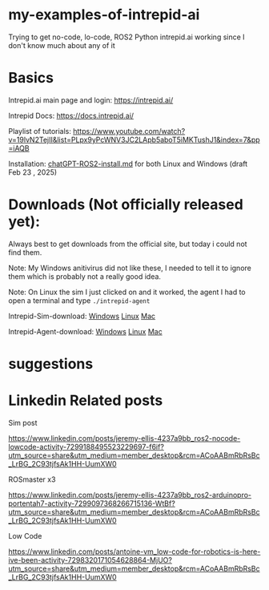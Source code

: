 # my-examples-of-intrepid-ai
Trying to get no-code, lo-code, ROS2 Python intrepid.ai working since I don't know much about any of it



# Basics


Intrepid.ai main page and login:  https://intrepid.ai/

Intrepid Docs:  https://docs.intrepid.ai/

Playlist of tutorials: https://www.youtube.com/watch?v=19lvN2TejII&list=PLpx9yPcWNV3JC2LApb5aboT5iMKTushJ1&index=7&pp=iAQB

Installation: [chatGPT-ROS2-install.md](chatGPT-ROS2-install.md)  for both Linux and Windows (draft Feb 23 , 2025)


# Downloads (Not officially released yet):

Always best to get downloads from the official site, but today i could not find them.

Note: My Windows anitivirus did not like these, I needed to tell it to ignore them which is probably not a really good idea.

Note: On Linux the sim I just clicked on and it worked, the agent I had to open a terminal and type ```./intrepid-agent```

Intrepid-Sim-download: [Windows](https://labs.intrepid.ai/releases/intrepid-sim-latest-windows.7z)  [Linux]()  [Mac]()



 Intrepid-Agent-download: [Windows](https://labs.intrepid.ai/releases/intrepid-agent-latest-windows.7z)  [Linux]()  [Mac]()




# suggestions



# Linkedin Related posts




Sim  post

https://www.linkedin.com/posts/jeremy-ellis-4237a9bb_ros2-nocode-lowcode-activity-7299188495523229697-f6if?utm_source=share&utm_medium=member_desktop&rcm=ACoAABmRbRsBc_LrBG_2C93tjfsAk1HH-UumXW0


ROSmaster x3

https://www.linkedin.com/posts/jeremy-ellis-4237a9bb_ros2-arduinopro-portentah7-activity-7299097368266715136-WtBf?utm_source=share&utm_medium=member_desktop&rcm=ACoAABmRbRsBc_LrBG_2C93tjfsAk1HH-UumXW0


Low Code

https://www.linkedin.com/posts/antoine-vm_low-code-for-robotics-is-here-ive-been-activity-7298320171054628864-MjUO?utm_source=share&utm_medium=member_desktop&rcm=ACoAABmRbRsBc_LrBG_2C93tjfsAk1HH-UumXW0


